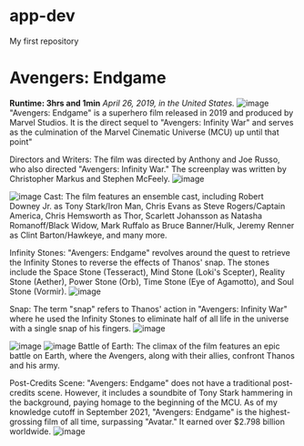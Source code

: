 # app-dev
My first repository
# Avengers: Endgame
**Runtime: 3hrs and 1min**
*April 26, 2019, in the United States.*
![image](https://github.com/Estrada03/app-dev/assets/134744904/73c89dee-0c1b-466c-8a5b-1c625d5d4563)
"Avengers: Endgame" is a superhero film released in 2019 and produced by Marvel Studios. It is the direct sequel to "Avengers: Infinity War" and serves as the culmination of the Marvel Cinematic Universe (MCU) up until that point"

Directors and Writers: The film was directed by Anthony and Joe Russo, who also directed "Avengers: Infinity War." The screenplay was written by Christopher Markus and Stephen McFeely.
![image](https://github.com/Estrada03/app-dev/assets/134744904/540eb29d-59c7-4caf-ad57-622a6ec3f8e3)

![image](https://github.com/Estrada03/app-dev/assets/134744904/223fb888-3cc5-44ec-9860-5dbdf59b32ee)
Cast: The film features an ensemble cast, including Robert Downey Jr. as Tony Stark/Iron Man, Chris Evans as Steve Rogers/Captain America, Chris Hemsworth as Thor, Scarlett Johansson as Natasha Romanoff/Black Widow, Mark Ruffalo as Bruce Banner/Hulk, Jeremy Renner as Clint Barton/Hawkeye, and many more.

Infinity Stones: "Avengers: Endgame" revolves around the quest to retrieve the Infinity Stones to reverse the effects of Thanos' snap. The stones include the Space Stone (Tesseract), Mind Stone (Loki's Scepter), Reality Stone (Aether), Power Stone (Orb), Time Stone (Eye of Agamotto), and Soul Stone (Vormir).
![image](https://github.com/Estrada03/app-dev/assets/134744904/a163279c-90a3-45b4-b411-9bc6c440560e)

Snap: The term "snap" refers to Thanos' action in "Avengers: Infinity War" where he used the Infinity Stones to eliminate half of all life in the universe with a single snap of his fingers. ![image](https://github.com/Estrada03/app-dev/assets/134744904/aa777a7b-be50-422a-bdae-c029b3915043)

![image](https://github.com/Estrada03/app-dev/assets/134744904/8067b425-7020-421a-bdfc-8e989de147db)
![image](https://github.com/Estrada03/app-dev/assets/134744904/070baf37-012e-4fc0-8076-dfc6954c2bc3)
Battle of Earth: The climax of the film features an epic battle on Earth, where the Avengers, along with their allies, confront Thanos and his army.


Post-Credits Scene: "Avengers: Endgame" does not have a traditional post-credits scene. However, it includes a soundbite of Tony Stark hammering in the background, paying homage to the beginning of the MCU. As of my knowledge cutoff in September 2021, "Avengers: Endgame" is the highest-grossing film of all time, surpassing "Avatar." It earned over $2.798 billion worldwide. ![image](https://github.com/Estrada03/app-dev/assets/134744904/95d03a0a-d2a7-4759-adb2-802688b0c6ba)

